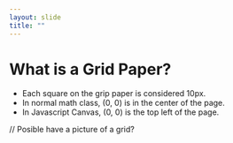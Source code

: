 ```yaml
---
layout: slide
title: ""
---
```



# What is a Grid Paper?

- Each square on the grip paper is considered 10px.
- In normal math class, (0, 0) is in the center of the page.
- In Javascript Canvas, (0, 0) is the top left of the page.

// Posible have a picture of a grid?
